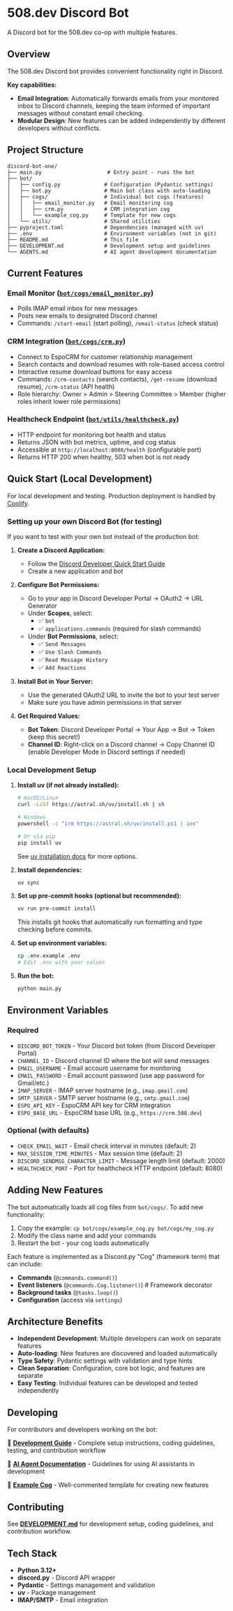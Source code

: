 # 508.dev Discord Bot

A Discord bot for the 508.dev co-op with multiple features.

## Overview

The 508.dev Discord bot provides convenient functionality right in Discord.

**Key capabilities:**
- **Email Integration**: Automatically forwards emails from your monitored inbox to Discord channels, keeping the team informed of important messages without constant email checking.
- **Modular Design**: New features can be added independently by different developers without conflicts.

## Project Structure

```
discord-bot-one/
├── main.py                     # Entry point - runs the bot
├── bot/
│   ├── config.py              # Configuration (Pydantic settings)
│   ├── bot.py                 # Main bot class with auto-loading
│   ├── cogs/                  # Individual bot cogs (features)
│   │   ├── email_monitor.py   # Email monitoring cog
│   │   ├── crm.py             # CRM integration cog
│   │   └── example_cog.py     # Template for new cogs
│   └── utils/                 # Shared utilities
├── pyproject.toml             # Dependencies (managed with uv)
├── .env                       # Environment variables (not in git)
├── README.md                  # This file
├── DEVELOPMENT.md             # Development setup and guidelines
└── AGENTS.md                  # AI agent development documentation
```

## Current Features

### Email Monitor ([`bot/cogs/email_monitor.py`](bot/cogs/email_monitor.py))
- Polls IMAP email inbox for new messages
- Posts new emails to designated Discord channel
- Commands: `/start-email` (start polling), `/email-status` (check status)

### CRM Integration ([`bot/cogs/crm.py`](bot/cogs/crm.py))
- Connect to EspoCRM for customer relationship management
- Search contacts and download resumes with role-based access control
- Interactive resume download buttons for easy access
- Commands: `/crm-contacts` (search contacts), `/get-resume` (download resume), `/crm-status` (API health)
- Role hierarchy: Owner > Admin > Steering Committee > Member (higher roles inherit lower role permissions)

### Healthcheck Endpoint ([`bot/utils/healthcheck.py`](bot/utils/healthcheck.py))
- HTTP endpoint for monitoring bot health and status
- Returns JSON with bot metrics, uptime, and cog status
- Accessible at `http://localhost:8080/health` (configurable port)
- Returns HTTP 200 when healthy, 503 when bot is not ready

## Quick Start (Local Development)

For local development and testing. Production deployment is handled by [Coolify](https://coolify.508.dev/).

### Setting up your own Discord Bot (for testing)

If you want to test with your own bot instead of the production bot:

1. **Create a Discord Application:**
   - Follow the [Discord Developer Quick Start Guide](https://discord.com/developers/docs/quick-start/getting-started)
   - Create a new application and bot

2. **Configure Bot Permissions:**
   - Go to your app in Discord Developer Portal → OAuth2 → URL Generator
   - Under **Scopes**, select:
     - ✅ `bot`
     - ✅ `applications.commands` (required for slash commands)
   - Under **Bot Permissions**, select:
     - ✅ `Send Messages`
     - ✅ `Use Slash Commands`
     - ✅ `Read Message History`
     - ✅ `Add Reactions`

3. **Install Bot in Your Server:**
   - Use the generated OAuth2 URL to invite the bot to your test server
   - Make sure you have admin permissions in that server

4. **Get Required Values:**
   - **Bot Token**: Discord Developer Portal → Your App → Bot → Token (keep this secret!)
   - **Channel ID**: Right-click on a Discord channel → Copy Channel ID (enable Developer Mode in Discord settings if needed)

### Local Development Setup

1. **Install uv (if not already installed):**
   ```bash
   # macOS/Linux
   curl -LsSf https://astral.sh/uv/install.sh | sh

   # Windows
   powershell -c "irm https://astral.sh/uv/install.ps1 | iex"

   # Or via pip
   pip install uv
   ```

   See [uv installation docs](https://docs.astral.sh/uv/getting-started/installation/) for more options.

2. **Install dependencies:**
   ```bash
   uv sync
   ```

3. **Set up pre-commit hooks (optional but recommended):**
   ```bash
   uv run pre-commit install
   ```
   This installs git hooks that automatically run formatting and type checking before commits.

4. **Set up environment variables:**
   ```bash
   cp .env.example .env
   # Edit .env with your values
   ```

5. **Run the bot:**
   ```bash
   python main.py
   ```

## Environment Variables

### Required
- `DISCORD_BOT_TOKEN` - Your Discord bot token (from Discord Developer Portal)
- `CHANNEL_ID` - Discord channel ID where the bot will send messages
- `EMAIL_USERNAME` - Email account username for monitoring
- `EMAIL_PASSWORD` - Email account password (use app password for Gmail/etc.)
- `IMAP_SERVER` - IMAP server hostname (e.g., `imap.gmail.com`)
- `SMTP_SERVER` - SMTP server hostname (e.g., `smtp.gmail.com`)
- `ESPO_API_KEY` - EspoCRM API key for CRM integration
- `ESPO_BASE_URL` - EspoCRM base URL (e.g., `https://crm.508.dev`)

### Optional (with defaults)
- `CHECK_EMAIL_WAIT` - Email check interval in minutes (default: 2)
- `MAX_SESSION_TIME_MINUTES` - Max session time (default: 2)
- `DISCORD_SENDMSG_CHARACTER_LIMIT` - Message length limit (default: 2000)
- `HEALTHCHECK_PORT` - Port for healthcheck HTTP endpoint (default: 8080)

## Adding New Features

The bot automatically loads all cog files from `bot/cogs/`. To add new functionality:

1. Copy the example: `cp bot/cogs/example_cog.py bot/cogs/my_cog.py`
2. Modify the class name and add your commands
3. Restart the bot - your cog loads automatically

Each feature is implemented as a Discord.py "Cog" (framework term) that can include:
- **Commands** (`@commands.command()`)
- **Event listeners** (`@commands.Cog.listener()`)  # Framework decorator
- **Background tasks** (`@tasks.loop()`)
- **Configuration** (access via `settings`)

## Architecture Benefits

- **Independent Development**: Multiple developers can work on separate features
- **Auto-loading**: New features are discovered and loaded automatically
- **Type Safety**: Pydantic settings with validation and type hints
- **Clean Separation**: Configuration, core bot logic, and features are separate
- **Easy Testing**: Individual features can be developed and tested independently

## Developing

For contributors and developers working on the bot:

📖 **[Development Guide](DEVELOPMENT.md)** - Complete setup instructions, coding guidelines, testing, and contribution workflow

📜 **[AI Agent Documentation](AGENTS.md)** - Guidelines for using AI assistants in development

🔧 **[Example Cog](bot/cogs/example_cog.py)** - Well-commented template for creating new features

## Contributing

See **[DEVELOPMENT.md](DEVELOPMENT.md)** for development setup, coding guidelines, and contribution workflow.

## Tech Stack

- **Python 3.12+**
- **discord.py** - Discord API wrapper
- **Pydantic** - Settings management and validation
- **uv** - Package management
- **IMAP/SMTP** - Email integration